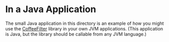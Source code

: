 # In a Java Application

The small Java application in this directory is an example of how you
might use the [CoffeeFilter](https://coffeefilter.nineml.org/) library
in your own JVM applications. (This application is Java, but the
library should be callable from any JVM language.)
